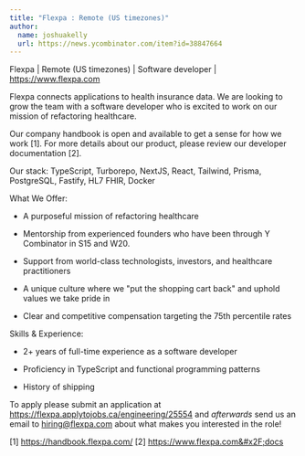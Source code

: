 ```yaml
---
title: "Flexpa : Remote (US timezones)"
author:
  name: joshuakelly
  url: https://news.ycombinator.com/item?id=38847664
---
```

Flexpa | Remote (US timezones) | Software developer | <a href="https:&#x2F;&#x2F;www.flexpa.com" rel="nofollow">https:&#x2F;&#x2F;www.flexpa.com</a>

Flexpa connects applications to health insurance data. We are looking to grow the team with a software developer who is excited to work on our mission of refactoring healthcare.

Our company handbook is open and available to get a sense for how we work [1]. For more details about our product, please review our developer documentation [2].

Our stack: TypeScript, Turborepo, NextJS, React, Tailwind, Prisma, PostgreSQL, Fastify, HL7 FHIR, Docker

What We Offer:

* A purposeful mission of refactoring healthcare

* Mentorship from experienced founders who have been through Y Combinator in S15 and W20.

* Support from world-class technologists, investors, and healthcare practitioners

* A unique culture where we &quot;put the shopping cart back&quot; and uphold values we take pride in

* Clear and competitive compensation targeting the 75th percentile rates

Skills &amp; Experience:

* 2+ years of full-time experience as a software developer

* Proficiency in TypeScript and functional programming patterns

* History of shipping

To apply please submit an application at <a href="https:&#x2F;&#x2F;flexpa.applytojobs.ca&#x2F;engineering&#x2F;25554" rel="nofollow">https:&#x2F;&#x2F;flexpa.applytojobs.ca&#x2F;engineering&#x2F;25554</a> and _afterwards_ send us an email to hiring@flexpa.com about what makes you interested in the role!

[1] <a href="https:&#x2F;&#x2F;handbook.flexpa.com&#x2F;" rel="nofollow">https:&#x2F;&#x2F;handbook.flexpa.com&#x2F;</a> [2] <a href="https:&#x2F;&#x2F;www.flexpa.com&#x2F;docs" rel="nofollow">https:&#x2F;&#x2F;www.flexpa.com&#x2F;docs</a>
